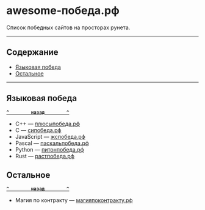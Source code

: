 # <a name="start"><a/>awesome-победа.рф

Список победных сайтов на просторах рунета.

---

## <a name="toc"><a/>Содержание
- [Языковая победа](#language)
- [Остальное](#others)

---

## <a name="language"></a>Языковая победа
**[`^        назад        ^`](#start)**
- C++ — [плюсыпобеда.рф](https://плюсыпобеда.рф)
- C — [сипобеда.рф](https://сипобеда.рф)
- JavaScript — [жспобеда.рф](https://жспобеда.рф)
- Pascal — [паскальпобеда.рф](https://паскальпобеда.рф)
- Python — [питонпобеда.рф](https://питонпобеда.рф)
- Rust — [растпобеда.рф](https://растпобеда.рф)

## <a name="other"></a>Остальное
**[`^        назад        ^`](#start)**
- Магия по контракту — [магияпоконтракту.рф](https://магияпоконтракту.рф)
